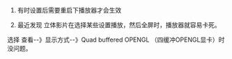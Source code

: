 
1. 有时设置后需要重启下播放器才会生效


2. 最近发现 立体影片在选择某些设置播放，然后全屏时，播放器就容易卡死。

选择  查看--》显示方式--》Quad buffered OPENGL （四缓冲OPENGL显卡）时没问题。

